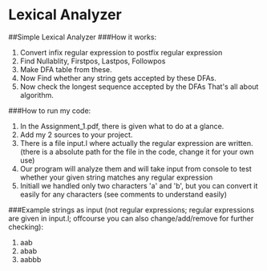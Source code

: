 # Lexical Analyzer
##Simple Lexical Analyzer
###How it works:
1. Convert infix regular expression to postfix regular expression
2. Find Nullablity, Firstpos, Lastpos, Followpos
3. Make DFA table from these.
4. Now Find whether any string gets accepted by these DFAs.
5. Now check the longest sequence accepted by the DFAs
That's all about algorithm.

###How to run my code: 
1. In the Assignment_1.pdf, there is given what to do at a glance.
2. Add my 2 sources to your project.
3. There is a file input.l where actually the regular expression are written. 
    (there is a absolute path for the file in the code, change it for your own use)
4. Our program will analyze them and will take input from console to test whether your 
    given string matches any regular expression
5. Initiall we handled only two characters 'a' and 'b', but you can convert it easily for any characters 
    (see comments to understand easily)


###Example strings as input (not regular expressions; regular expressions are given in input.l; offcourse you can also change/add/remove for further checking):
1. aab
2. abab
3. aabbb
